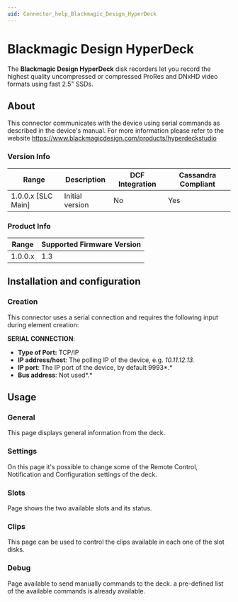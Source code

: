 ```yaml
---
uid: Connector_help_Blackmagic_Design_HyperDeck
---
```


# Blackmagic Design HyperDeck

The **Blackmagic Design HyperDeck** disk recorders let you record the highest quality uncompressed or compressed ProRes and DNxHD video formats using fast 2.5" SSDs.

## About

This connector communicates with the device using serial commands as described in the device's manual. For more information please refer to the website <https://www.blackmagicdesign.com/products/hyperdeckstudio>

### Version Info

| Range | Description | DCF Integration | Cassandra Compliant |
|----------------------|-----------------|---------------------|-------------------------|
| 1.0.0.x \[SLC Main\] | Initial version  | No                  | Yes                     |

### Product Info

| Range | Supported Firmware Version |
|------------------|-----------------------------|
| 1.0.0.x          | 1.3                         |

## Installation and configuration

### Creation

This connector uses a serial connection and requires the following input during element creation:

**SERIAL CONNECTION**:

- **Type of Port:** TCP/IP
- **IP address/host**: The polling IP of the device, e.g. *10.11.12.13.*
- **IP port**: The IP port of the device, by default 9993*.*
- **Bus address**: Not used*.*

## Usage

### General

This page displays general information from the deck.

### Settings

On this page it's possible to change some of the Remote Control, Notification and Configuration settings of the deck.

### Slots

Page shows the two available slots and its status.

### Clips

This page can be used to control the clips available in each one of the slot disks.

### Debug

Page available to send manually commands to the deck. a pre-defined list of the available commands is already available.
